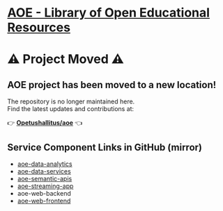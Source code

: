 # [AOE - Library of Open Educational Resources](https://github.com/CSCfi/aoe)

# ⚠️ Project Moved ⚠️

## AOE project has been moved to a new location!

The repository is no longer maintained here.  
Find the latest updates and contributions at:

👉 **[Opetushallitus/aoe](https://github.com/Opetushallitus/aoe)** 👈

## Service Component Links in GitHub (mirror)

- [aoe-data-analytics](https://github.com/CSCfi/aoe-data-analytics)
- [aoe-data-services](https://github.com/CSCfi/aoe-data-services)
- [aoe-semantic-apis](https://github.com/CSCfi/aoe-semantic-apis)
- [aoe-streaming-app](https://github.com/CSCfi/aoe-streaming-app)
- aoe-web-backend
- [aoe-web-frontend](https://github.com/CSCfi/aoe-web-frontend)
